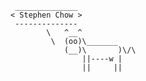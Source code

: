      ______________
    < Stephen Chow >
     --------------
            \   ^__^
             \  (oo)\_______
                (__)\       )\/\
                    ||----w |
                    ||     ||
